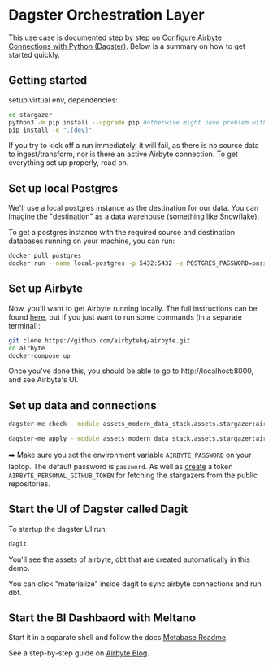 
# Dagster Orchestration Layer

This use case is documented step by step on [Configure Airbyte Connections with Python (Dagster)](https://airbyte.com/tutorials/configure-airbyte-with-python-dagster). Below is a summary on how to get started quickly.

## Getting started
setup virtual env, dependencies:
```bash
cd stargazer
python3 -m pip install --upgrade pip #otherwise might have problem with duckdb/dagster
pip install -e ".[dev]"
```

If you try to kick off a run immediately, it will fail, as there is no source data to ingest/transform, nor is there an active Airbyte connection. To get everything set up properly, read on.

## Set up local Postgres

We'll use a local postgres instance as the destination for our data. You can imagine the "destination" as a data warehouse (something like Snowflake).

To get a postgres instance with the required source and destination databases running on your machine, you can run:

```bash
docker pull postgres
docker run --name local-postgres -p 5432:5432 -e POSTGRES_PASSWORD=password -d postgres
```

## Set up Airbyte

Now, you'll want to get Airbyte running locally. The full instructions can be found [here](https://docs.airbyte.com/deploying-airbyte/local-deployment), but if you just want to run some commands (in a separate terminal):

```bash
git clone https://github.com/airbytehq/airbyte.git
cd airbyte
docker-compose up
```

Once you've done this, you should be able to go to http://localhost:8000, and see Airbyte's UI.

## Set up data and connections

```bash
dagster-me check --module assets_modern_data_stack.assets.stargazer:airbyte_reconciler
```

```bash
dagster-me apply --module assets_modern_data_stack.assets.stargazer:airbyte_reconciler
```
➡️ Make sure you set the environment variable `AIRBYTE_PASSWORD` on your laptop. The default password is `password`. As well as  [create](https://github.com/settings/tokens) a token  `AIRBYTE_PERSONAL_GITHUB_TOKEN` for fetching the stargazers from the public repositories.

## Start the UI of Dagster called Dagit

To startup the dagster UI run:
```bash
dagit
````

You'll see the assets of airbyte, dbt that are created automatically in this demo.

You can click "materialize" inside dagit to sync airbyte connections and run dbt.


## Start the BI Dashbaord with Meltano

Start it in a separate shell and follow the docs [Metabase Readme](../../visualization/metabase/readme.md).


See a step-by-step guide on [Airbyte Blog](https://airbyte.com/tutorials/configure-airbyte-with-python-dagster).




